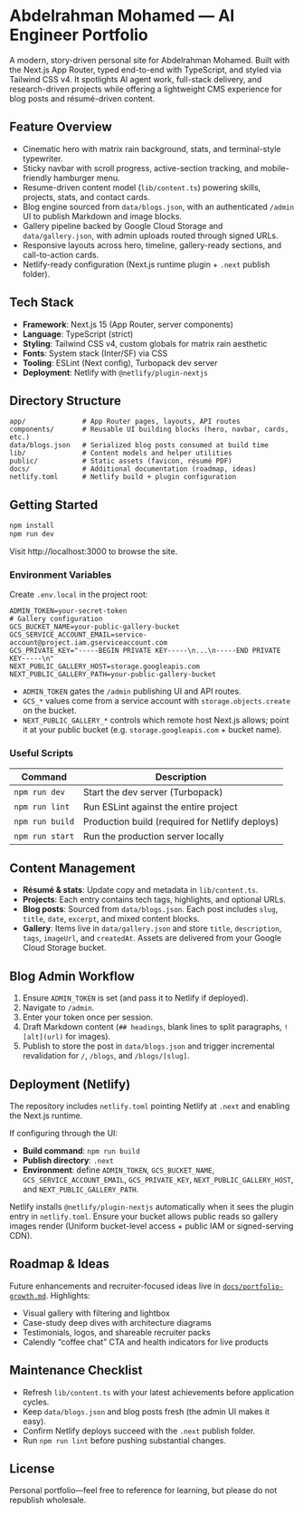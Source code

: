 # Abdelrahman Mohamed — AI Engineer Portfolio

A modern, story-driven personal site for Abdelrahman Mohamed. Built with the Next.js App Router, typed end-to-end with TypeScript, and styled via Tailwind CSS v4. It spotlights AI agent work, full-stack delivery, and research-driven projects while offering a lightweight CMS experience for blog posts and résumé-driven content.

## Feature Overview
- Cinematic hero with matrix rain background, stats, and terminal-style typewriter.
- Sticky navbar with scroll progress, active-section tracking, and mobile-friendly hamburger menu.
- Resume-driven content model (`lib/content.ts`) powering skills, projects, stats, and contact cards.
- Blog engine sourced from `data/blogs.json`, with an authenticated `/admin` UI to publish Markdown and image blocks.
- Gallery pipeline backed by Google Cloud Storage and `data/gallery.json`, with admin uploads routed through signed URLs.
- Responsive layouts across hero, timeline, gallery-ready sections, and call-to-action cards.
- Netlify-ready configuration (Next.js runtime plugin + `.next` publish folder).

## Tech Stack
- **Framework**: Next.js 15 (App Router, server components)
- **Language**: TypeScript (strict)
- **Styling**: Tailwind CSS v4, custom globals for matrix rain aesthetic
- **Fonts**: System stack (Inter/SF) via CSS
- **Tooling**: ESLint (Next config), Turbopack dev server
- **Deployment**: Netlify with `@netlify/plugin-nextjs`

## Directory Structure
```
app/              # App Router pages, layouts, API routes
components/       # Reusable UI building blocks (hero, navbar, cards, etc.)
data/blogs.json   # Serialized blog posts consumed at build time
lib/              # Content models and helper utilities
public/           # Static assets (favicon, résumé PDF)
docs/             # Additional documentation (roadmap, ideas)
netlify.toml      # Netlify build + plugin configuration
```

## Getting Started
```bash
npm install
npm run dev
```
Visit http://localhost:3000 to browse the site.

### Environment Variables
Create `.env.local` in the project root:
```
ADMIN_TOKEN=your-secret-token
# Gallery configuration
GCS_BUCKET_NAME=your-public-gallery-bucket
GCS_SERVICE_ACCOUNT_EMAIL=service-account@project.iam.gserviceaccount.com
GCS_PRIVATE_KEY="-----BEGIN PRIVATE KEY-----\n...\n-----END PRIVATE KEY-----\n"
NEXT_PUBLIC_GALLERY_HOST=storage.googleapis.com
NEXT_PUBLIC_GALLERY_PATH=your-public-gallery-bucket
```
- `ADMIN_TOKEN` gates the `/admin` publishing UI and API routes.
- `GCS_*` values come from a service account with `storage.objects.create` on the bucket.
- `NEXT_PUBLIC_GALLERY_*` controls which remote host Next.js allows; point it at your public bucket (e.g. `storage.googleapis.com` + bucket name).

### Useful Scripts
| Command          | Description                                     |
| ---------------- | ----------------------------------------------- |
| `npm run dev`    | Start the dev server (Turbopack)                |
| `npm run lint`   | Run ESLint against the entire project           |
| `npm run build`  | Production build (required for Netlify deploys) |
| `npm run start`  | Run the production server locally               |

## Content Management
- **Résumé & stats**: Update copy and metadata in `lib/content.ts`.
- **Projects**: Each entry contains tech tags, highlights, and optional URLs.
- **Blog posts**: Sourced from `data/blogs.json`. Each post includes `slug`, `title`, `date`, `excerpt`, and mixed content blocks.
- **Gallery**: Items live in `data/gallery.json` and store `title`, `description`, `tags`, `imageUrl`, and `createdAt`. Assets are delivered from your Google Cloud Storage bucket.

## Blog Admin Workflow
1. Ensure `ADMIN_TOKEN` is set (and pass it to Netlify if deployed).
2. Navigate to `/admin`.
3. Enter your token once per session.
4. Draft Markdown content (`## headings`, blank lines to split paragraphs, `![alt](url)` for images).
5. Publish to store the post in `data/blogs.json` and trigger incremental revalidation for `/`, `/blogs`, and `/blogs/[slug]`.

## Deployment (Netlify)
The repository includes `netlify.toml` pointing Netlify at `.next` and enabling the Next.js runtime.

If configuring through the UI:
- **Build command**: `npm run build`
- **Publish directory**: `.next`
- **Environment**: define `ADMIN_TOKEN`, `GCS_BUCKET_NAME`, `GCS_SERVICE_ACCOUNT_EMAIL`, `GCS_PRIVATE_KEY`, `NEXT_PUBLIC_GALLERY_HOST`, and `NEXT_PUBLIC_GALLERY_PATH`.

Netlify installs `@netlify/plugin-nextjs` automatically when it sees the plugin entry in `netlify.toml`. Ensure your bucket allows public reads so gallery images render (Uniform bucket-level access + public IAM or signed-serving CDN).

## Roadmap & Ideas
Future enhancements and recruiter-focused ideas live in [`docs/portfolio-growth.md`](docs/portfolio-growth.md). Highlights:
- Visual gallery with filtering and lightbox
- Case-study deep dives with architecture diagrams
- Testimonials, logos, and shareable recruiter packs
- Calendly “coffee chat” CTA and health indicators for live products

## Maintenance Checklist
- Refresh `lib/content.ts` with your latest achievements before application cycles.
- Keep `data/blogs.json` and blog posts fresh (the admin UI makes it easy).
- Confirm Netlify deploys succeed with the `.next` publish folder.
- Run `npm run lint` before pushing substantial changes.

## License
Personal portfolio—feel free to reference for learning, but please do not republish wholesale.
